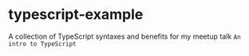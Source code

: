 # typescript-example

A collection of TypeScript syntaxes and benefits for my meetup talk `An intro to TypeScript`
